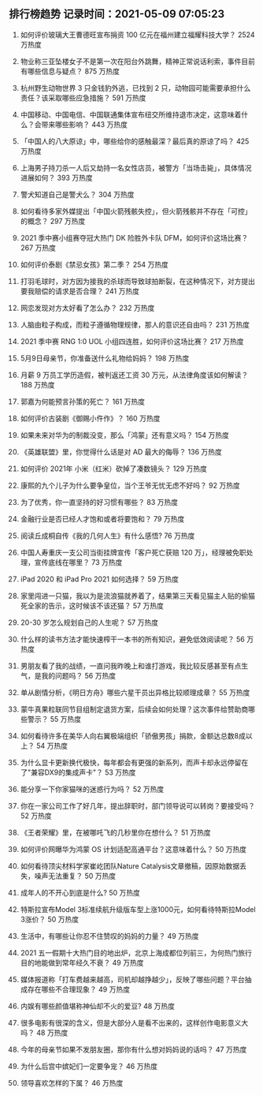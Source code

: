 
## 排行榜趋势 记录时间：2021-05-09 07:05:23
  
  1. 如何评价玻璃大王曹德旺宣布捐资 100 亿元在福州建立福耀科技大学？ 2524 万热度
    
  2. 物业称三亚坠楼女子不是第一次在阳台外跳舞，精神正常说话利索，事件目前有哪些信息与疑点？ 875 万热度
    
  3. 杭州野生动物世界 3 只金钱豹外逃，已找到 2 只，动物园可能需要承担什么责任？该采取哪些应急措施？ 591 万热度
    
  4. 中国移动、中国电信、中国联通集体宣布纽交所维持退市决定，这意味着什么？会带来哪些影响？ 443 万热度
    
  5. 「中国人的八大原谅」中，哪些给你的感触最深？最后真的原谅了吗？ 425 万热度
    
  6. 上海男子持刀杀一人后又劫持一名女性店员，被警方「当场击毙」，具体情况进展如何？ 393 万热度
    
  7. 警犬知道自己是警犬么？ 304 万热度
    
  8. 如何看待多家外媒提出「中国火箭残骸失控」，但火箭残骸并不存在「可控」的概念？ 297 万热度
    
  9. 2021 季中赛小组赛夺冠大热门 DK 险胜外卡队 DFM，如何评价这场比赛？ 267 万热度
    
  10. 如何评价泰剧《禁忌女孩》第二季？ 254 万热度
    
  11. 打羽毛球时，对方因为接我的杀球而导致球拍断裂，在这种情况下，对方提出要我赔偿的请求是否合理？ 241 万热度
    
  12. 网恋发现对方太好看了怎么办？ 232 万热度
    
  13. 人脑由粒子构成，而粒子遵循物理规律，那人的意识还自由吗？ 231 万热度
    
  14. 2021 季中赛 RNG 1:0 UOL 小组四连胜，如何评价这场比赛？ 217 万热度
    
  15. 5月9日母亲节，你准备送什么礼物给妈妈？ 198 万热度
    
  16. 月薪 9 万员工学历造假，被判返还工资 30 万元，从法律角度该如何解读？ 188 万热度
    
  17. 郭嘉为何能预言孙策的死亡？ 161 万热度
    
  18. 如何评价古装剧《御赐小仵作》？ 160 万热度
    
  19. 如果未来对华为的制裁没变，那么「鸿蒙」还有意义吗？ 154 万热度
    
  20. 《英雄联盟》里，你觉得什么话是对 AD 最大的侮辱？ 136 万热度
    
  21. 如何评价 2021年 小米（红米）砍掉了凑数镜头？ 129 万热度
    
  22. 康熙的九个儿子为什么要争皇位，当个王爷无忧无虑不好吗？ 92 万热度
    
  23. 为了优秀，你一直坚持的好习惯有哪些？ 83 万热度
    
  24. 金融行业是否已经人才饱和或者将要饱和？ 79 万热度
    
  25. 阅读丘成桐自传《我的几何人生》有什么感悟? 76 万热度
    
  26. 中国人寿重庆一支公司当街挂牌宣传「客户死亡获赔 120 万」，经理被免职处理，宣传底线在哪里？ 73 万热度
    
  27. iPad 2020 和 iPad Pro 2021 如何选择？ 59 万热度
    
  28. 家里闯进一只猫，我以为是流浪猫就养着了，结果第三天看见猫主人贴的偷猫死全家的告示，这时候该不该还猫？ 57 万热度
    
  29. 20-30 岁怎么规划自己的人生呢？ 57 万热度
    
  30. 什么样的读书方法才能快速榨干一本书的所有知识，避免低效阅读呢？ 56 万热度
    
  31. 男朋友看了我的战绩，一直问我昨晚上和谁打游戏，我比较反感甚至有点生气，是我的问题吗？ 56 万热度
    
  32. 单从剧情分析，《明日方舟》哪些六星干员出异格比较顺理成章？ 55 万热度
    
  33. 蒙牛真果粒联同节目组制定退货方案，后续会如何处理？这次事件给赞助商哪些警示？ 55 万热度
    
  34. 如何看待许多在美华人向右翼极端组织「骄傲男孩」捐款，金额达总数8成以上？ 54 万热度
    
  35. 为什么显卡更新换代极快，每年都会有更强的新系列，而声卡却永远停留在了"兼容DX9的集成声卡"？ 53 万热度
    
  36. 能分享一下你家猫咪的迷惑行为吗？ 52 万热度
    
  37. 你在一家公司工作了好几年，提出辞职时，部门领导说可以转岗？要接受吗？ 52 万热度
    
  38. 《王者荣耀》里，在被哪吒飞的几秒里你在想什么？ 51 万热度
    
  39. 如何评价网曝华为鸿蒙 OS 计划适配高通平台？这意味着什么？ 50 万热度
    
  40. 如何看待顶尖材料学家崔屹团队Nature Catalysis文章撤稿，因原始数据丢失，噪声无法重复？ 50 万热度
    
  41. 成年人的不开心到底是什么? 50 万热度
    
  42. 特斯拉宣布Model 3标准续航升级版车型上涨1000元，如何看待特斯拉Model 3涨价？ 50 万热度
    
  43. 生活中，有哪些让你忍不住赞叹的妈妈的力量？ 49 万热度
    
  44. 2021 五一假期十大热门目的地出炉，北京上海成都位列前三，为何热门旅行目的地能做到常年经久不衰？ 49 万热度
    
  45. 媒体报道称「打车费越来越高，司机却越挣越少」，反映了哪些问题？平台抽成存在哪些不合理现象？ 49 万热度
    
  46. 内娱有哪些颜值堪称神仙却不火的爱豆? 48 万热度
    
  47. 很多电影有很深的含义，但是大部分人是看不出来的，这样创作电影意义大吗？ 48 万热度
    
  48. 今年的母亲节如果不发朋友圈，那你有什么想对妈妈说的话吗？ 47 万热度
    
  49. 为什么后宫中嫔妃们一定要争宠？ 46 万热度
    
  50. 领导喜欢怎样的下属？ 46 万热度
    